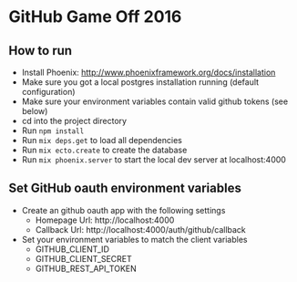 # GitHub Game Off 2016

## How to run

- Install Phoenix: http://www.phoenixframework.org/docs/installation
- Make sure you got a local postgres installation running (default configuration)
- Make sure your environment variables contain valid github tokens (see below)
- cd into the  project directory
- Run `npm install`
- Run `mix deps.get` to load all dependencies
- Run `mix ecto.create` to create the database
- Run `mix phoenix.server` to start the local dev server at localhost:4000

## Set GitHub oauth environment variables

- Create an github oauth app with the following settings
  - Homepage Url: http://localhost:4000
  - Callback Url: http://localhost:4000/auth/github/callback
- Set your environment variables to match the client variables
  - GITHUB_CLIENT_ID
  - GITHUB_CLIENT_SECRET
  - GITHUB_REST_API_TOKEN
